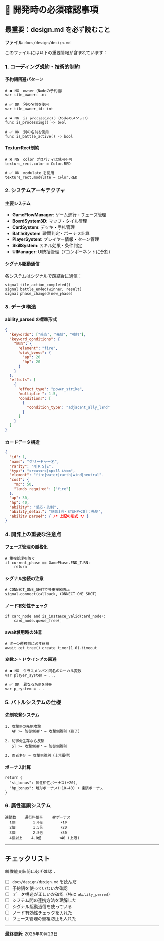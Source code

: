 # 🚨 開発時の必須確認事項

## 最重要：design.md を必ず読むこと

**ファイル**: `docs/design/design.md`

このファイルには以下の重要情報が含まれています：

### 1. コーディング規約・技術的制約

#### 予約語回避パターン
```gdscript
# ❌ NG: owner（Nodeの予約語）
var tile_owner: int

# ✅ OK: 別の名前を使用
var tile_owner_id: int

# ❌ NG: is_processing()（Nodeのメソッド）
func is_processing() -> bool

# ✅ OK: 別の名前を使用
func is_battle_active() -> bool
```

#### TextureRect制約
```gdscript
# ❌ NG: color プロパティは使用不可
texture_rect.color = Color.RED

# ✅ OK: modulate を使用
texture_rect.modulate = Color.RED
```

### 2. システムアーキテクチャ

#### 主要システム
- **GameFlowManager**: ゲーム進行・フェーズ管理
- **BoardSystem3D**: マップ・タイル管理
- **CardSystem**: デッキ・手札管理
- **BattleSystem**: 戦闘判定・ボーナス計算
- **PlayerSystem**: プレイヤー情報・ターン管理
- **SkillSystem**: スキル効果・条件判定
- **UIManager**: UI統括管理（7コンポーネントに分割）

#### シグナル駆動通信
各システムはシグナルで疎結合に通信：
```gdscript
signal tile_action_completed()
signal battle_ended(winner, result)
signal phase_changed(new_phase)
```

### 3. データ構造

#### ability_parsed の標準形式
```json
{
  "keywords": ["感応", "先制", "強打"],
  "keyword_conditions": {
    "感応": {
      "element": "fire",
      "stat_bonus": {
        "ap": 20,
        "hp": 20
      }
    }
  },
  "effects": [
    {
      "effect_type": "power_strike",
      "multiplier": 1.5,
      "conditions": [
        {
          "condition_type": "adjacent_ally_land"
        }
      ]
    }
  ]
}
```

#### カードデータ構造
```json
{
  "id": 1,
  "name": "クリーチャー名",
  "rarity": "N|R|S|E",
  "type": "creature|spell|item",
  "element": "fire|water|earth|wind|neutral",
  "cost": {
    "mp": 50,
    "lands_required": ["fire"]
  },
  "ap": 30,
  "hp": 40,
  "ability": "感応・先制",
  "ability_detail": "感応[地・ST&HP+20]；先制",
  "ability_parsed": { /* 上記の形式 */ }
}
```

### 4. 開発上の重要な注意点

#### フェーズ管理の厳格化
```gdscript
# 重複処理を防ぐ
if current_phase == GamePhase.END_TURN:
    return
```

#### シグナル接続の注意
```gdscript
# CONNECT_ONE_SHOTで多重接続防止
signal.connect(callback, CONNECT_ONE_SHOT)
```

#### ノード有効性チェック
```gdscript
if card_node and is_instance_valid(card_node):
    card_node.queue_free()
```

#### await使用時の注意
```gdscript
# ターン遷移前に必ず待機
await get_tree().create_timer(1.0).timeout
```

#### 変数シャドウイングの回避
```gdscript
# ❌ NG: クラスメンバと同名のローカル変数
var player_system = ...

# ✅ OK: 異なる名前を使用
var p_system = ...
```

### 5. バトルシステムの仕様

#### 先制攻撃システム
```
1. 攻撃側の先制攻撃
   AP >= 防御側HP? → 攻撃側勝利（終了）
   
2. 防御側生存なら反撃
   ST >= 攻撃側HP? → 防御側勝利
   
3. 両者生存 → 攻撃側勝利（土地獲得）
```

#### ボーナス計算
```gdscript
return {
  "st_bonus": 属性相性ボーナス(+20),
  "hp_bonus": 地形ボーナス(+10~40) + 連鎖ボーナス
}
```

### 6. 属性連鎖システム

```
連鎖数    通行料倍率    HPボーナス
  1個        1.0倍        +10
  2個        1.5倍        +20
  3個        2.5倍        +30
  4個以上    4.0倍        +40 (上限)
```

---

## チェックリスト

新機能実装前に必ず確認：

- [ ] `docs/design/design.md` を読んだ
- [ ] 予約語を使っていないか確認
- [ ] データ構造が正しいか確認（特に `ability_parsed`）
- [ ] システム間の連携方法を理解した
- [ ] シグナル駆動通信を使っている
- [ ] ノード有効性チェックを入れた
- [ ] フェーズ管理の重複防止を入れた

---

**最終更新**: 2025年10月23日
